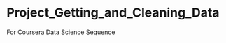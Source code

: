 Project_Getting_and_Cleaning_Data
=================================

For Coursera Data Science Sequence
